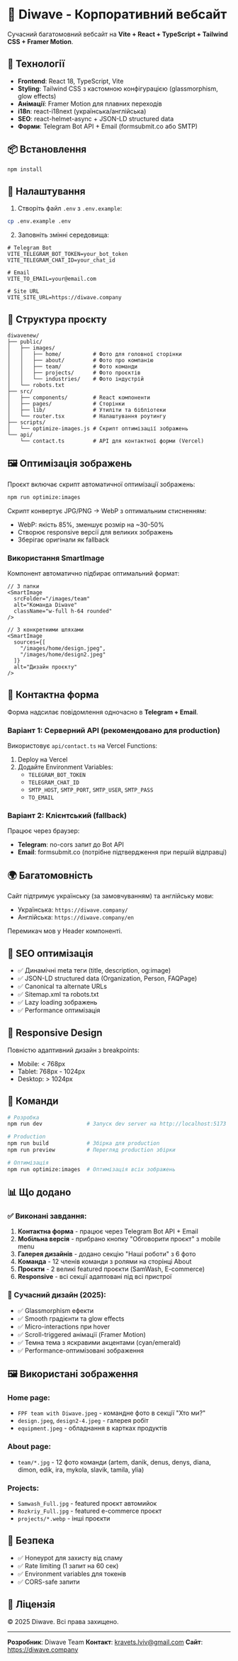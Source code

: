 # 🌊 Diwave - Корпоративний вебсайт

Сучасний багатомовний вебсайт на **Vite + React + TypeScript + Tailwind CSS + Framer Motion**.

## 🚀 Технології

- **Frontend**: React 18, TypeScript, Vite
- **Styling**: Tailwind CSS з кастомною конфігурацією (glassmorphism, glow effects)
- **Анімації**: Framer Motion для плавних переходів
- **i18n**: react-i18next (українська/англійська)
- **SEO**: react-helmet-async + JSON-LD structured data
- **Форми**: Telegram Bot API + Email (formsubmit.co або SMTP)

## 📦 Встановлення

```bash
npm install
```

## 🔧 Налаштування

1. Створіть файл `.env` з `.env.example`:
```bash
cp .env.example .env
```

2. Заповніть змінні середовища:
```env
# Telegram Bot
VITE_TELEGRAM_BOT_TOKEN=your_bot_token
VITE_TELEGRAM_CHAT_ID=your_chat_id

# Email
VITE_TO_EMAIL=your@email.com

# Site URL
VITE_SITE_URL=https://diwave.company
```

## 🎨 Структура проєкту

```
diwavenew/
├── public/
│   ├── images/
│   │   ├── home/          # Фото для головної сторінки
│   │   ├── about/         # Фото про компанію
│   │   ├── team/          # Фото команди
│   │   ├── projects/      # Фото проєктів
│   │   └── industries/    # Фото індустрій
│   └── robots.txt
├── src/
│   ├── components/        # React компоненти
│   ├── pages/             # Сторінки
│   ├── lib/               # Утиліти та бібліотеки
│   └── router.tsx         # Налаштування роутингу
├── scripts/
│   └── optimize-images.js # Скрипт оптимізації зображень
└── api/
    └── contact.ts         # API для контактної форми (Vercel)
```

## 🖼️ Оптимізація зображень

Проєкт включає скрипт автоматичної оптимізації зображень:

```bash
npm run optimize:images
```

Скрипт конвертує JPG/PNG → WebP з оптимальним стисненням:
- WebP: якість 85%, зменшує розмір на ~30-50%
- Створює responsive версії для великих зображень
- Зберігає оригінали як fallback

### Використання SmartImage

Компонент автоматично підбирає оптимальний формат:

```tsx
// З папки
<SmartImage
  srcFolder="/images/team"
  alt="Команда Diwave"
  className="w-full h-64 rounded"
/>

// З конкретними шляхами
<SmartImage
  sources={[
    "/images/home/design.jpeg",
    "/images/home/design2.jpeg"
  ]}
  alt="Дизайн проєкту"
/>
```

## 📝 Контактна форма

Форма надсилає повідомлення одночасно в **Telegram + Email**.

### Варіант 1: Серверний API (рекомендовано для production)

Використовує `api/contact.ts` на Vercel Functions:

1. Deploy на Vercel
2. Додайте Environment Variables:
   - `TELEGRAM_BOT_TOKEN`
   - `TELEGRAM_CHAT_ID`
   - `SMTP_HOST`, `SMTP_PORT`, `SMTP_USER`, `SMTP_PASS`
   - `TO_EMAIL`

### Варіант 2: Клієнтський (fallback)

Працює через браузер:
- **Telegram**: no-cors запит до Bot API
- **Email**: formsubmit.co (потрібне підтвердження при першій відправці)

## 🌍 Багатомовність

Сайт підтримує українську (за замовчуванням) та англійську мови:

- Українська: `https://diwave.company/`
- Англійська: `https://diwave.company/en`

Перемикач мов у Header компоненті.

## 🎯 SEO оптимізація

- ✅ Динамічні meta теги (title, description, og:image)
- ✅ JSON-LD structured data (Organization, Person, FAQPage)
- ✅ Canonical та alternate URLs
- ✅ Sitemap.xml та robots.txt
- ✅ Lazy loading зображень
- ✅ Performance оптимізація

## 📱 Responsive Design

Повністю адаптивний дизайн з breakpoints:
- Mobile: < 768px
- Tablet: 768px - 1024px
- Desktop: > 1024px

## 🚀 Команди

```bash
# Розробка
npm run dev              # Запуск dev server на http://localhost:5173

# Production
npm run build            # Збірка для production
npm run preview          # Перегляд production збірки

# Оптимізація
npm run optimize:images  # Оптимізація всіх зображень
```

## 📊 Що додано

### ✅ Виконані завдання:

1. **Контактна форма** - працює через Telegram Bot API + Email
2. **Мобільна версія** - прибрано кнопку "Обговорити проєкт" з mobile menu
3. **Галерея дизайнів** - додано секцію "Наші роботи" з 6 фото
4. **Команда** - 12 членів команди з ролями на сторінці About
5. **Проєкти** - 2 великі featured проєкти (SamWash, E-commerce)
6. **Responsive** - всі секції адаптовані під всі пристрої

### 🎨 Сучасний дизайн (2025):

- ✅ Glassmorphism ефекти
- ✅ Smooth градієнти та glow effects
- ✅ Micro-interactions при hover
- ✅ Scroll-triggered анімації (Framer Motion)
- ✅ Темна тема з яскравими акцентами (cyan/emerald)
- ✅ Performance-оптимізовані зображення

## 🖼️ Використані зображення

### Home page:
- `FPF team with Diwave.jpeg` - командне фото в секції "Хто ми?"
- `design.jpeg`, `design2-4.jpeg` - галерея робіт
- `equipment.jpeg` - обладнання в картках продуктів

### About page:
- `team/*.jpg` - 12 фото команди (artem, danik, denus, denys, diana, dimon, edik, ira, mykola, slavik, tamila, ylia)

### Projects:
- `Samwash_Full.jpg` - featured проєкт автомийок
- `Rozkriy_Full.jpg` - featured e-commerce проєкт
- `projects/*.webp` - інші проєкти

## 🔐 Безпека

- ✅ Honeypot для захисту від спаму
- ✅ Rate limiting (1 запит на 60 сек)
- ✅ Environment variables для токенів
- ✅ CORS-safe запити

## 📄 Ліцензія

© 2025 Diwave. Всі права захищено.

---

**Розробник**: Diwave Team
**Контакт**: kravets.lviv@gmail.com
**Сайт**: https://diwave.company
